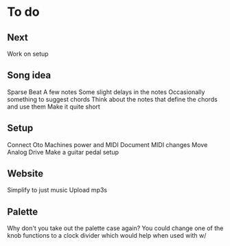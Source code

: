 # To do

## Next
Work on setup

## Song idea
Sparse
Beat
A few notes
Some slight delays in the notes
Occasionally something to suggest chords
Think about the notes that define the chords and use them
Make it quite short

## Setup
Connect Oto Machines power and MIDI
Document MIDI changes
Move Analog Drive
Make a guitar pedal setup

## Website
Simplify to just music
Upload mp3s

## Palette
Why don't you take out the palette case again?
You could change one of the knob functions to a clock divider which would help when used with w/